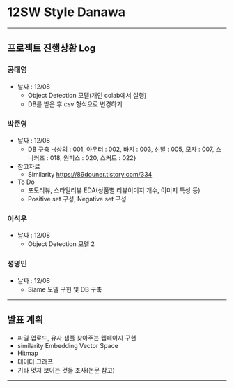 # 12SW **Style Danawa** 
----
## 프로젝트 진행상황 Log 

### 공태영
- 날짜 : 12/08
  - Object Detection 모델(개인 colab에서 실행)
  - DB를 받은 후 csv 형식으로 변경하기

### 박준영
- 날짜 : 12/08
  - DB 구축 
    -{상의 : 001, 아우터 : 002, 바지 : 003, 신발 : 005, 모자 : 007, 스니커즈 : 018, 원피스 : 020, 스커트 : 022} 
- 참고자료
  - Similarity https://89douner.tistory.com/334
- To Do
  - 포토리뷰, 스타일리뷰 EDA(상품별 리뷰이미지 개수, 이미지 특성 등)
  - Positive set 구성, Negative set 구성

### 이석우
- 날짜 : 12/08 
  - Object Detection 모델 2

### 정명민
- 날짜 : 12/08
  - Siame 모델 구현 및 DB 구축 

----
## 발표 계획
- 파일 업로드, 유사 샘플 찾아주는 웹페이지 구현
- similarity Embedding Vector Space
- Hitmap
- 데이터 그래프
- 기타 멋져 보이는 것들 조사(논문 참고)

---

